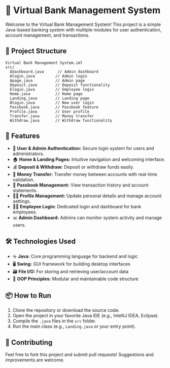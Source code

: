 # 🏦 Virtual Bank Management System

Welcome to the Virtual Bank Management System! This project is a simple Java-based banking system with multiple modules for user authentication, account management, and transactions.

## 📁 Project Structure

```
Virtual Bank Management System.iml
src/
  Adashboard.java      // Admin dashboard
  Alogin.java         // Admin login
  Apage.java          // Admin page
  Deposit.java        // Deposit functionality
  Elogin.java         // Employee login
  Home.java           // Home page
  Landing.java        // Landing page
  Nlogin.java         // New user login
  Passbook.java       // Passbook feature
  Profile.java        // User profile
  Transfer.java       // Money transfer
  Withdraw.java       // Withdraw functionality
```

## 🚀 Features

- 👤 **User & Admin Authentication:** Secure login system for users and administrators.
- 🏠 **Home & Landing Pages:** Intuitive navigation and welcoming interface.
- 💰 **Deposit & Withdraw:** Deposit or withdraw funds easily.
- 🔄 **Money Transfer:** Transfer money between accounts with real-time validation.
- 📒 **Passbook Management:** View transaction history and account statements.
- 🧑‍💼 **Profile Management:** Update personal details and manage account settings.
- 👨‍💻 **Employee Login:** Dedicated login and dashboard for bank employees.
- 📊 **Admin Dashboard:** Admins can monitor system activity and manage users.

## 🛠️ Technologies Used

- ☕ **Java:** Core programming language for backend and logic
- 🖥️ **Swing:** GUI framework for building desktop interfaces
- 🗃️ **File I/O:** For storing and retrieving user/account data
- 🧩 **OOP Principles:** Modular and maintainable code structure

## 📦 How to Run

1. Clone the repository or download the source code.
2. Open the project in your favorite Java IDE (e.g., IntelliJ IDEA, Eclipse).
3. Compile the `.java` files in the `src` folder.
4. Run the main class (e.g., `Landing.java` or your entry point).

## 🙌 Contributing

Feel free to fork this project and submit pull requests! Suggestions and improvements are welcome.


